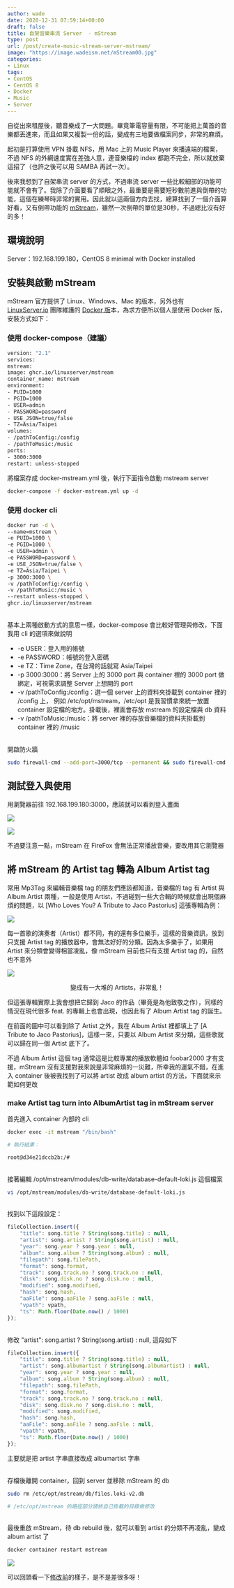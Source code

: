 ```yaml
---
author: wade
date: 2020-12-31 07:59:14+00:00
draft: false
title: 自架音樂串流 Server  - mStream
type: post
url: /post/create-music-stream-server-mstream/
image: "https://image.wadeism.net/mStream00.jpg"
categories:
- Linux
tags:
- CentOS
- CentOS 8
- Docker
- Music
- Server
---
```


自從出來租屋後，聽音樂成了一大問題。畢竟筆電容量有限，不可能把上萬首的音樂都丟進來，而且如果又複製一份的話，變成有三地要做檔案同步，非常的麻煩。

起初是打算使用 VPN 掛載 NFS，用 Mac 上的 Music Player 來播遠端的檔案，不過 NFS 的外網速度實在差強人意，連音樂檔的 index 都跑不完全，所以就放棄這招了（也許之後可以用 SAMBA 再試一次）。

後來我想到了自架串流 server 的方式，不過串流 server 一些比較細部的功能可能就不會有了。我除了介面要看了順眼之外，最重要是需要<span class="hl-blue">短秒數前進與倒帶的功能</span>，這個在練琴時非常的實用。因此就以這兩個方向去找，總算找到了一個介面算好看，又有倒帶功能的 [mStream](https://www.mstream.io/)，雖然一次倒帶的單位是30秒，不過總比沒有好的多！


## 環境說明

<span class="hl-green">Server</span>：192.168.199.180，CentOS 8 minimal with Docker installed


## 安裝與啟動 mStream

mStream 官方提供了 Linux、Windows、Mac 的版本，另外也有 [LinuxServer](https://www.linuxserver.io/)[.io](https://www.linuxserver.io/) 團隊維護的 [Docker 版](https://hub.docker.com/r/linuxserver/mstream)本，為求方便所以個人是使用 Docker 版，安裝方式如下：

### 使用 docker-compose（建議）

```bash
version: "2.1"
services:
mstream:
image: ghcr.io/linuxserver/mstream
container_name: mstream
environment:
- PUID=1000
- PGID=1000
- USER=admin
- PASSWORD=password
- USE_JSON=true/false
- TZ=Asia/Taipei
volumes:
- /pathToConfig:/config
- /pathToMusic:/music
ports:
- 3000:3000
restart: unless-stopped
```

將檔案存成 docker-mstream.yml 後，執行下面指令啟動 mstream server

```bash
docker-compose -f docker-mstream.yml up -d
```


### 使用 docker cli

```bash
docker run -d \
--name=mstream \
-e PUID=1000 \
-e PGID=1000 \
-e USER=admin \
-e PASSWORD=password \
-e USE_JSON=true/false \
-e TZ=Asia/Taipei \
-p 3000:3000 \
-v /pathToConfig:/config \
-v /pathToMusic:/music \
--restart unless-stopped \
ghcr.io/linuxserver/mstream
```

\
基本上兩種啟動方式的意思一樣，docker-compose 會比較好管理與修改，下面我用 cli 的選項來做說明

* <span class="hl-green mono">-e USER</span>：登入用的帳號
* <span class="hl-green mono">-e PASSWORD</span>：帳號的登入密碼
* <span class="hl-green mono">-e TZ</span>：Time Zone，在台灣的話就寫 Asia/Taipei
* <span class="hl-green mono">-p 3000:3000</span>：將 Server 上的 3000 port 與 container 裡的 3000 port 做綁定，可視需求調整 Server 上想開的 port
* <span class="hl-green mono">-v /pathToConfig:/config</span>：選一個 server 上的資料夾掛載到 container 裡的 <span class="hl-blue">/config</span> 上， 例如 <span class="hl-blue">/etc/opt/mstream</span>，<span class="hl-blue">/etc/opt</span> 是我習慣拿來統一放置 container 設定檔的地方。掛載後，裡面會存放 mstream 的設定檔與 db 資料
* <span class="hl-green mono">-v /pathToMusic:/music</span>：將 server 裡的存放音樂檔的資料夾掛載到 container 裡的 <span class="hl-blue">/music</span>

\
開啟防火牆

```bash
sudo firewall-cmd --add-port=3000/tcp --permanent && sudo firewall-cmd --reload
```


## 測試登入與使用

用瀏覽器前往 <span class="hl-blue">192.168.199.180:3000</span>，應該就可以看到登入畫面

![](https://image.wadeism.net/mStream01.png)

![](https://image.wadeism.net/mStream02.png)

不過要注意一點，<span class="hl-red">mStream 在 FireFox 會無法正常播放音樂，要改用其它瀏覽器</span>


## 將 mStream 的 Artist tag 轉為 Album Artist tag

常用 Mp3Tag 來編輯音樂檔 tag 的朋友們應該都知道，音樂檔的 tag 有 <span class="hl-blue">Artist</span> 與 <span class="hl-blue">Album Artist</span> 兩種，一般是使用 Artist，不過碰到一些大合輯的時候就會出現個麻煩的問題，以 <span class="hl-green">[Who Loves You? A Tribute to Jaco Pastorius]</span> 這張專輯為例：

![](https://image.wadeism.net/mStream03.png)

每一首歌的演奏者（Artist）都不同，有的還有多位樂手，這樣的音樂資訊，放到只支援 Artist tag 的播放器中，會無法好好的分類。因為太多樂手了，如果用 Artist 來分類會變得相當凌亂，像 mStream 目前也只有支援 Artist tag 的，自然也不意外

![](https://image.wadeism.net/mStream04.png)
<div style="text-align: center">變成有一大堆的 Artists，非常亂！</div>

但這張專輯實際上我會想把它歸到 Jaco 的作品（畢竟是為他致敬之作），同樣的情況在現代很多 feat. 的專輯上也會出現，也因此有了 Album Artist  tag 的誕生。

在前面的圖中可以看到除了 Artist 之外，我在 Album Artist 裡都填上了 [A Tribute to Jaco Pastorius]，這樣一來，只要以 Album Artist 來分類，這些歌就可以歸在同一個 Artist 底下了。

不過 Album Artist 這個 tag 通常這是比較專業的播放軟體如 foobar2000 才有支援，mStream 沒有支援對我來說是非常麻煩的一災難，所幸我的運氣不錯，在進入 container 後被我找到了可以將 artist 改成 album artist 的方法，下面就來示範如何更改

### make Artist tag turn into AlbumArtist tag in mStream server

首先進入 container 內部的 cli

```bash
docker exec -it mstream "/bin/bash"
```

```bash
# 執行結果：

root@d34e21dccb2b:/# 
```

\
接著編輯 <span class="hl-blue">/opt/mstream/modules/db-write/database-default-loki.js</span> 這個檔案

```bash
vi /opt/mstream/modules/db-write/database-default-loki.js
```

\
找到以下這段設定：

```js
fileCollection.insert({
    "title": song.title ? String(song.title) : null,
    "artist": song.artist ? String(song.artist) : null,
    "year": song.year ? song.year : null,
    "album": song.album ? String(song.album) : null,
    "filepath": song.filePath,
    "format": song.format,
    "track": song.track.no ? song.track.no : null,
    "disk": song.disk.no ? song.disk.no : null,
    "modified": song.modified,
    "hash": song.hash,
    "aaFile": song.aaFile ? song.aaFile : null,
    "vpath": vpath,
    "ts": Math.floor(Date.now() / 1000)
});
```

\
修改 "artist": song.artist ? String(song.artist) : null, 這段如下

```js
fileCollection.insert({
    "title": song.title ? String(song.title) : null,
    "artist": song.albumartist ? String(song.albumartist) : null,
    "year": song.year ? song.year : null,
    "album": song.album ? String(song.album) : null,
    "filepath": song.filePath,
    "format": song.format,
    "track": song.track.no ? song.track.no : null,
    "disk": song.disk.no ? song.disk.no : null,
    "modified": song.modified,
    "hash": song.hash,
    "aaFile": song.aaFile ? song.aaFile : null,
    "vpath": vpath,
    "ts": Math.floor(Date.now() / 1000)
});
```

<span class="hl-red">主要就是把 artist 字串直接改成  albumartist 字串</span>

\
存檔後離開 container，回到 server 並移除 mStream 的 db

```bash
sudo rm /etc/opt/mstream/db/files.loki-v2.db

# /etc/opt/mstream 的路徑部分請依自己掛載的目錄做修改
```

\
最後重啟 mStream，待 db rebuild 後，就可以看到 artist 的分類不再凌亂，變成 album artist 了

```bash
docker container restart mstream
```

![](https://image.wadeism.net/mStream05.png)

可以回頭看一下[修改前](https://image.wadeism.net/mStream04.png)的樣子，是不是差很多呀！
